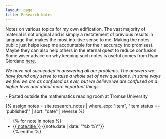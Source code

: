 ```yaml
---
layout: page
title: Research Notes
---
```


Notes on various topics for my own edification. The vast majority of material is not original and is simply a restatement of previous results in language that makes the most intuitive sense to me. Making the notes public just helps keep me accountable for their accuracy (no promises). Maybe they can also help others in the eternal quest to reduce confusion. Some wiser advice on why keeping such notes is useful comes from Ryan Giordano [here](https://rgiordan.github.io/meta/2019/07/26/why.html). 

<div class='research-notes-quote'> 
<i>We have not succeeded in answering all our problems.
The answers we have found only serve to raise a whole set
of new questions. In some ways we feel we are as confused
as ever, but we believe we are confused on a higher level
and about more important things.</i>
<p id='credit'>
 - Posted outside the mathematics reading room at Tromsø University 
</p>
</div>


{% assign notes = site.research_notes | where_exp: "item", "item.status == 'published'" | sort: "date" | reverse %}
<ul class='note-list'>
{% for note in notes %}
<li>
    <a href="{{ note.url }}">{{ note.title }}</a> 
    <span>{{note.date | date: "%b %Y"}}</span>
</li>
{% endfor %}
</ul>




